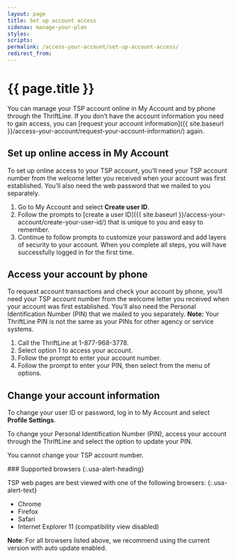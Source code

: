 ```yaml
---
layout: page
title: Set up account access
sidenav: manage-your-plan
styles:
scripts:
permalink: /access-your-account/set-up-account-access/
redirect_from:
---
```


# {{ page.title }}

You can manage your TSP account online in My Account and by phone through the ThriftLine. If you don’t have the account information you need to gain access, you can [request your account information]({{ site.baseurl }}/access-your-account/request-your-account-information/) again.

## Set up online access in My Account

To set up online access to your TSP account, you’ll need your TSP account number from the welcome letter you received when your account was first established. You’ll also need the web password that we mailed to you separately.

1. Go to My Account and select **Create user ID**.
2. Follow the prompts to [create a user ID]({{ site.baseurl }}/access-your-account/create-your-user-id/) that is unique to you and easy to remember.
3. Continue to follow prompts to customize your password and add layers of security to your account. When you complete all steps, you will have successfully logged in for the first time.

## Access your account by phone

To request account transactions and check your account by phone, you’ll need your TSP account number from the welcome letter you received when your account was first established. You’ll also need the Personal Identification Number (PIN) that we mailed to you separately. **Note:** Your ThriftLine PIN is not the same as your PINs for other agency or service systems.

1. Call the ThriftLine at 1-877-968-3778.
2. Select option 1 to access your account.
3. Follow the prompt to enter your account number.
4. Follow the prompt to enter your PIN, then select from the menu of options.

## Change your account information

To change your user ID or password, log in to My Account and select **Profile Settings**.

To change your Personal Identification Number (PIN), access your account through the ThriftLine and select the option to update your PIN.

You cannot change your TSP account number.

<div class="usa-alert  usa-alert-info usa-alert-paragraph">
<div class="usa-alert-body" markdown="1">
### Supported browsers
{:.usa-alert-heading}

TSP web pages are best viewed with one of the following browsers:
{:.usa-alert-text}

- Chrome
- Firefox
- Safari
- Internet Explorer 11 (compatibility view disabled)

**Note**: For all browsers listed above, we recommend using the current version with auto update enabled.
</div>
</div>
